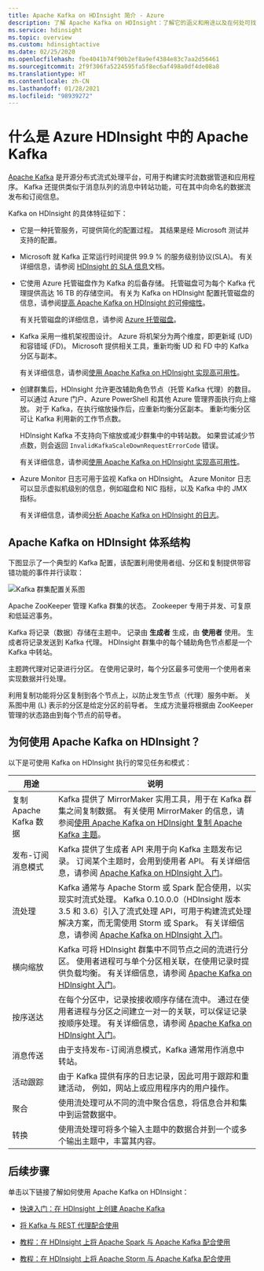 ```yaml
---
title: Apache Kafka on HDInsight 简介 - Azure
description: 了解 Apache Kafka on HDInsight：了解它的涵义和用途以及在何处可找到示例和入门信息。
ms.service: hdinsight
ms.topic: overview
ms.custom: hdinsightactive
ms.date: 02/25/2020
ms.openlocfilehash: fbe4041b74f90b2ef8a9ef4384e83c7aa2d56461
ms.sourcegitcommit: 2f9f306fa5224595fa5f8ec6af498a0df4de08a8
ms.translationtype: HT
ms.contentlocale: zh-CN
ms.lasthandoff: 01/28/2021
ms.locfileid: "98939272"
---
```

# <a name="what-is-apache-kafka-in-azure-hdinsight"></a>什么是 Azure HDInsight 中的 Apache Kafka

[Apache Kafka](https://kafka.apache.org) 是开源分布式流式处理平台，可用于构建实时流数据管道和应用程序。 Kafka 还提供类似于消息队列的消息中转站功能，可在其中向命名的数据流发布和订阅信息。

Kafka on HDInsight 的具体特征如下：

* 它是一种托管服务，可提供简化的配置过程。 其结果是经 Microsoft 测试并支持的配置。

* Microsoft 就 Kafka 正常运行时间提供 99.9 % 的服务级别协议(SLA)。 有关详细信息，请参阅 [HDInsight 的 SLA 信息](https://azure.microsoft.com/support/legal/sla/hdinsight/v1_0/)文档。

* 它使用 Azure 托管磁盘作为 Kafka 的后备存储。 托管磁盘可为每个 Kafka 代理提供高达 16 TB 的存储空间。 有关为 Kafka on HDInsight 配置托管磁盘的信息，请参阅[提高 Apache Kafka on HDInsight 的可伸缩性](apache-kafka-scalability.md)。

    有关托管磁盘的详细信息，请参阅 [Azure 托管磁盘](../../virtual-machines/managed-disks-overview.md)。

* Kafka 采用一维机架视图设计。 Azure 将机架分为两个维度，即更新域 (UD) 和容错域 (FD)。 Microsoft 提供相关工具，重新均衡 UD 和 FD 中的 Kafka 分区与副本。

    有关详细信息，请参阅[使用 Apache Kafka on HDInsight 实现高可用性](apache-kafka-high-availability.md)。

* 创建群集后，HDInsight 允许更改辅助角色节点（托管 Kafka 代理）的数目。 可以通过 Azure 门户、Azure PowerShell 和其他 Azure 管理界面执行向上缩放。 对于 Kafka，在执行缩放操作后，应重新均衡分区副本。 重新均衡分区可让 Kafka 利用新的工作节点数。

   HDInsight Kafka 不支持向下缩放或减少群集中的中转站数。 如果尝试减少节点数，则会返回 `InvalidKafkaScaleDownRequestErrorCode` 错误。

    有关详细信息，请参阅[使用 Apache Kafka on HDInsight 实现高可用性](apache-kafka-high-availability.md)。

* Azure Monitor 日志可用于监视 Kafka on HDInsight。 Azure Monitor 日志可以显示虚拟机级别的信息，例如磁盘和 NIC 指标，以及 Kafka 中的 JMX 指标。

    有关详细信息，请参阅[分析 Apache Kafka on HDInsight 的日志](apache-kafka-log-analytics-operations-management.md)。

## <a name="apache-kafka-on-hdinsight-architecture"></a>Apache Kafka on HDInsight 体系结构

下图显示了一个典型的 Kafka 配置，该配置利用使用者组、分区和复制提供带容错功能的事件并行读取：

![Kafka 群集配置关系图](./media/apache-kafka-introduction/kafka-cluster-diagram.png)

Apache ZooKeeper 管理 Kafka 群集的状态。 Zookeeper 专用于并发、可复原和低延迟事务。

Kafka 将记录（数据）存储在主题中。 记录由 **生成者** 生成，由 **使用者** 使用。 生成者将记录发送到 Kafka 代理。 HDInsight 群集中的每个辅助角色节点都是一个 Kafka 中转站。

主题跨代理对记录进行分区。 在使用记录时，每个分区最多可使用一个使用者来实现数据并行处理。

利用复制功能将分区复制到各个节点上，以防止发生节点（代理）服务中断。 关系图中用 (L) 表示的分区是给定分区的前导者。 生成方流量将根据由 ZooKeeper 管理的状态路由到每个节点的前导者。

## <a name="why-use-apache-kafka-on-hdinsight"></a>为何使用 Apache Kafka on HDInsight？

以下是可使用 Kafka on HDInsight 执行的常见任务和模式：

|用途 |说明 |
|---|---|
|复制 Apache Kafka 数据|Kafka 提供了 MirrorMaker 实用工具，用于在 Kafka 群集之间复制数据。 有关使用 MirrorMaker 的信息，请参阅[使用 Apache Kafka on HDInsight 复制 Apache Kafka 主题](apache-kafka-mirroring.md)。|
|发布-订阅消息模式|Kafka 提供了生成者 API 来用于向 Kafka 主题发布记录。 订阅某个主题时，会用到使用者 API。 有关详细信息，请参阅 [Apache Kafka on HDInsight 入门](apache-kafka-get-started.md)。|
|流处理|Kafka 通常与 Apache Storm 或 Spark 配合使用，以实现实时流式处理。 Kafka 0.10.0.0（HDInsight 版本 3.5 和 3.6）引入了流式处理 API，可用于构建流式处理解决方案，而无需使用 Storm 或 Spark。 有关详细信息，请参阅 [Apache Kafka on HDInsight 入门](apache-kafka-get-started.md)。|
|横向缩放|Kafka 可将 HDInsight 群集中不同节点之间的流进行分区。 使用者进程可与单个分区相关联，在使用记录时提供负载均衡。 有关详细信息，请参阅 [Apache Kafka on HDInsight 入门](apache-kafka-get-started.md)。|
|按序送达|在每个分区中，记录按接收顺序存储在流中。 通过在使用者进程与分区之间建立一对一的关联，可以保证记录按顺序处理。 有关详细信息，请参阅 [Apache Kafka on HDInsight 入门](apache-kafka-get-started.md)。|
|消息传送|由于支持发布-订阅消息模式，Kafka 通常用作消息中转站。|
|活动跟踪|由于 Kafka 提供有序的日志记录，因此可用于跟踪和重建活动， 例如，网站上或应用程序内的用户操作。|
|聚合|使用流处理可从不同的流中聚合信息，将信息合并和集中到运营数据中。|
|转换|使用流处理可将多个输入主题中的数据合并到一个或多个输出主题中，丰富其内容。|

## <a name="next-steps"></a>后续步骤

单击以下链接了解如何使用 Apache Kafka on HDInsight：

* [快速入门：在 HDInsight 上创建 Apache Kafka](apache-kafka-get-started.md)

* [将 Kafka 与 REST 代理配合使用](rest-proxy.md)

* [教程：在 HDInsight 上将 Apache Spark 与 Apache Kafka 配合使用](../hdinsight-apache-spark-with-kafka.md)

* [教程：在 HDInsight 上将 Apache Storm 与 Apache Kafka 配合使用](../hdinsight-apache-storm-with-kafka.md)

